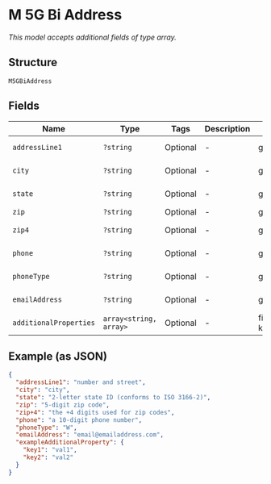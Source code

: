 
# M 5G Bi Address

*This model accepts additional fields of type array.*

## Structure

`M5GBiAddress`

## Fields

| Name | Type | Tags | Description | Getter | Setter |
|  --- | --- | --- | --- | --- | --- |
| `addressLine1` | `?string` | Optional | - | getAddressLine1(): ?string | setAddressLine1(?string addressLine1): void |
| `city` | `?string` | Optional | - | getCity(): ?string | setCity(?string city): void |
| `state` | `?string` | Optional | - | getState(): ?string | setState(?string state): void |
| `zip` | `?string` | Optional | - | getZip(): ?string | setZip(?string zip): void |
| `zip4` | `?string` | Optional | - | getZip4(): ?string | setZip4(?string zip4): void |
| `phone` | `?string` | Optional | - | getPhone(): ?string | setPhone(?string phone): void |
| `phoneType` | `?string` | Optional | - | getPhoneType(): ?string | setPhoneType(?string phoneType): void |
| `emailAddress` | `?string` | Optional | - | getEmailAddress(): ?string | setEmailAddress(?string emailAddress): void |
| `additionalProperties` | `array<string, array>` | Optional | - | findAdditionalProperty(string key): array | additionalProperty(string key, array value): void |

## Example (as JSON)

```json
{
  "addressLine1": "number and street",
  "city": "city",
  "state": "2-letter state ID (conforms to ISO 3166-2)",
  "zip": "5-digit zip code",
  "zip+4": "the +4 digits used for zip codes",
  "phone": "a 10-digit phone number",
  "phoneType": "W",
  "emailAddress": "email@emailaddress.com",
  "exampleAdditionalProperty": {
    "key1": "val1",
    "key2": "val2"
  }
}
```

